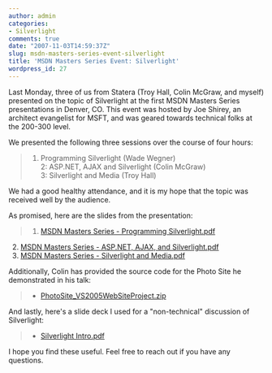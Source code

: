 ```yaml
---
author: admin
categories:
- Silverlight
comments: true
date: "2007-11-03T14:59:37Z"
slug: msdn-masters-series-event-silverlight
title: 'MSDN Masters Series Event: Silverlight'
wordpress_id: 27
---
```


Last Monday, three of us from Statera (Troy Hall, Colin McGraw, and myself) presented on the topic of Silverlight at the first MSDN Masters Series presentations in Denver, CO. This event was hosted by Joe Shirey, an architect evangelist for MSFT, and was geared towards technical folks at the 200-300 level.

 

We presented the following three sessions over the course of four hours:

 

>   
> 
> 1. Programming Silverlight (Wade Wegner)       
2: ASP.NET, AJAX and Silverlight (Colin McGraw)        
3: Silverlight and Media (Troy Hall)

 

We had a good healthy attendance, and it is my hope that the topic was received well by the audience.

 

As promised, here are the slides from the presentation:

 

>   
> 
> 1. [MSDN Masters Series - Programming Silverlight.pdf](http://www.wadewegner.com/downloads/MSDN%20Masters%20Series%20-%20Programming%20Silverlight.pdf)        
2. [MSDN Masters Series - ASP.NET, AJAX, and Silverlight.pdf](http://www.wadewegner.com/downloads/MSDN%20Masters%20Series%20-%20Programming%20Silverlight.pdf)        
3. [MSDN Masters Series - Silverlight and Media.pdf](http://www.wadewegner.com/downloads/MSDN%20Masters%20Series%20-%20Silverlight%20and%20Media.pdf)

 

Additionally, Colin has provided the source code for the Photo Site he demonstrated in his talk:

 

>   
> 
> - [PhotoSite_VS2005WebSiteProject.zip](http://www.wadewegner.com/downloads/PhotoSite_VS2005WebSiteProject.zip)

 

And lastly, here's a slide deck I used for a "non-technical" discussion of Silverlight:

 

>   
> 
> - [Silverlight Intro.pdf](http://www.wadewegner.com/downloads/Silverlight%20Intro.pdf)

 

I hope you find these useful. Feel free to reach out if you have any questions.
